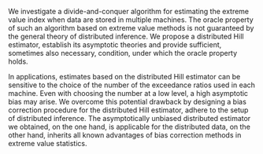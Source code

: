 We investigate a divide-and-conquer algorithm for estimating the extreme value index when data are stored in multiple machines. The oracle property of such an algorithm based on extreme value methods is not guaranteed by the general theory of distributed inference. We propose a distributed Hill estimator, establish its asymptotic theories and provide sufficient, sometimes also necessary, condition, under which the oracle property holds.

In applications, estimates based on the distributed Hill estimator can be sensitive to the choice of the number of the exceedance ratios used in each machine. Even with choosing the number at a low level, a high asymptotic bias may arise. We overcome this potential drawback by designing a bias correction procedure for the distributed Hill estimator, adhere to the setup of distributed inference. The asymptotically unbiased distributed estimator we obtained, on the one hand, is applicable for the distributed data, on the other hand, inherits all known advantages of bias correction methods in extreme value statistics.

